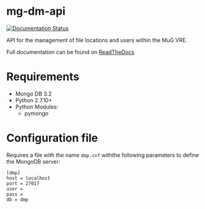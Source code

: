 # mg-dm-api

[![Documentation Status](https://readthedocs.org/projects/mg-dm-api/badge/?version=latest)](http://mg-dm-api.readthedocs.org/en/latest/)

API for the management of file locations and users within the MuG VRE.

Full documentation can be found on [ReadTheDocs](http://mg-dm-api.readthedocs.io)

# Requirements
- Mongo DB 3.2
- Python 2.7.10+
- Python Modules:
  - pymongo

# Configuration file
Requires a file with the name `dmp.cnf` withthe following parameters to define the MongoDB server:
```
[dmp]
host = localhost
port = 27017
user = 
pass = 
db = dmp
```
